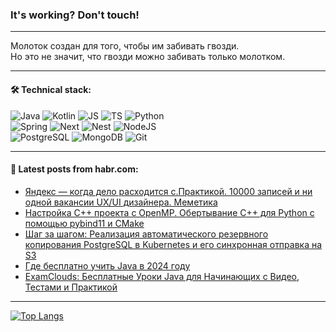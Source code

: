 ### It's working? Don't touch!

---
Молоток создан для того, чтобы им забивать гвозди. <br>
Но это не значит, что гвозди можно забивать только молотком.

---

#### 🛠️ Technical stack:

![Java](https://img.shields.io/badge/Java-informational?logo=Oracle&style=flat&logoColor=white&color=FF4500)
![Kotlin](https://img.shields.io/badge/Kotlin-informational?logo=Kotlin&style=flat&logoColor=white&color=774D97)
![JS](https://img.shields.io/badge/JS-informational?logo=javaScript&style=flat&logoColor=black&color=F7Df1E)
![TS](https://img.shields.io/badge/TypeScript-informational?logo=typeScript&style=flat&logoColor=black&color=017acc)
![Python](https://img.shields.io/badge/Python-informational?logo=Python&style=flat&logoColor=black&color=ffdd54) <br>
![Spring](https://img.shields.io/badge/SpringBoot-informational?logo=SpringBoot&style=flat&logoColor=white&color=6DB33F) 
![Next](https://img.shields.io/badge/Next.js-informational?logo=Next.js&style=flat&logoColor=white&color=3671a1)
![Nest](https://img.shields.io/badge/NestJS-informational?logo=NestJS&style=flat&logoColor=white&color=E0234E)
![NodeJS](https://img.shields.io/badge/NodeJS-informational?logo=node.js&style=flat&logoColor=white&color=70A760) <br>
![PostgreSQL](https://img.shields.io/badge/PostgreSQL-informational?logo=PostgreSQL&style=flat&logoColor=white&color=DAA520)
![MongoDB](https://img.shields.io/badge/MongoDB-informational?logo=MongoDB&style=flat&logoColor=white&color=870000)
![Git](https://img.shields.io/badge/Git-informational?logo=git&style=flat&logoColor=white&color=f74e28)

___

#### 💬 Latest posts from habr.com:

<!-- BLOG-POST-LIST:START -->
- [Яндекс — когда дело расходится с.Практикой. 10000 записей и ни одной вакансии UX/UI дизайнера. Меметика](https://habr.com/ru/articles/790540/?utm_source=habrahabr&utm_medium=rss&utm_campaign=790540)
- [Настройка C++ проекта c OpenMP. Обертывание С++ для Python с помощью pybind11 и CMake](https://habr.com/ru/articles/790538/?utm_source=habrahabr&utm_medium=rss&utm_campaign=790538)
- [Шаг за шагом: Реализация автоматического резервного копирования PostgreSQL в Kubernetes и его синхронная отправка на S3](https://habr.com/ru/articles/790532/?utm_source=habrahabr&utm_medium=rss&utm_campaign=790532)
- [Где бесплатно учить Java в 2024 году](https://habr.com/ru/articles/790518/?utm_source=habrahabr&utm_medium=rss&utm_campaign=790518)
- [ExamClouds: Бесплатные Уроки Java для Начинающих с Видео, Тестами и Практикой](https://habr.com/ru/articles/790480/?utm_source=habrahabr&utm_medium=rss&utm_campaign=790480)
<!-- BLOG-POST-LIST:END -->

---
[![Top Langs](https://github-readme-stats-git-master-advtsetting-gmailcom.vercel.app/api/top-langs/?username=zloylis&langs_count=10&hide_title=false&title_color=e6edf3&size_weight=0.5&count_weight=0.5&layout=compact&hide_border=true&theme=dracula)](https://github.com/zloylis)

<!-- ![GitHub stats](https://github-readme-stats-git-master-advtsetting-gmailcom.vercel.app/api?username=zloylis&show_icons=true&hide_border=true&theme=dracula&hide_title=true&include_all_commits=true&count_private=true&hide=contribs&hide_rank=true) -->
